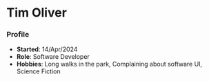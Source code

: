 # Tim Oliver

### Profile
- **Started**: 14/Apr/2024
- **Role**: Software Developer
- **Hobbies**: Long walks in the park, Complaining about software UI, Science Fiction
